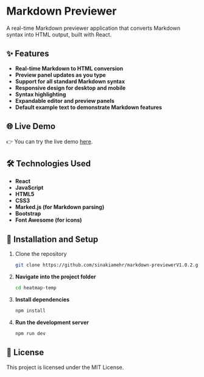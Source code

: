 # Markdown Previewer

A real-time Markdown previewer application that converts Markdown syntax into HTML output, built with React.

## ✨ Features

- **Real-time Markdown to HTML conversion**
- **Preview panel updates as you type**
- **Support for all standard Markdown syntax**
- **Responsive design for desktop and mobile**
- **Syntax highlighting**
- **Expandable editor and preview panels**
- **Default example text to demonstrate Markdown features**

## 🌐 Live Demo

👉 You can try the live demo [here](https://sinakiamehr.github.io/markdown-previewerV1.0.2/).

## 🛠 Technologies Used

- **React**
- **JavaScript**
- **HTML5**
- **CSS3**
- **Marked.js (for Markdown parsing)**
- **Bootstrap**
- **Font Awesome (for icons)**

## 🚀 Installation and Setup

1. Clone the repository
    ```bash
    git clone https://github.com/sinakiamehr/markdown-previewerV1.0.2.git
2. **Navigate into the project folder**

   ```bash
   cd heatmap-temp

4. **Install dependencies**

   ```bash
   npm install

5. **Run the development server**

   ```bash
   npm run dev

## 📄 License
This project is licensed under the MIT License.
